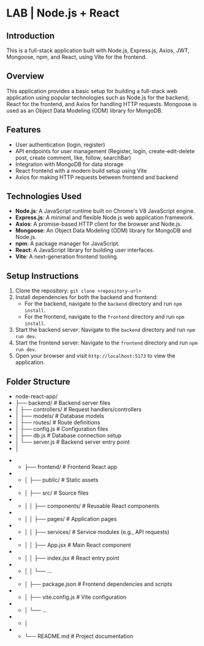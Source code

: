 # LAB | Node.js + React 

## Introduction

This is a full-stack application built with Node.js, Express.js, Axios, JWT, Mongoose, npm, and React, using Vite for the frontend.

## Overview

This application provides a basic setup for building a full-stack web application using popular technologies such as Node.js for the backend, React for the frontend, and Axios for handling HTTP requests. Mongoose is used as an Object Data Modeling (ODM) library for MongoDB.

## Features

- User authentication (login, register)
- API endpoints for user management (Register, login, create-edit-delete post, create comment, like, follow, searchBar)
- Integration with MongoDB for data storage
- React frontend with a modern build setup using Vite
- Axios for making HTTP requests between frontend and backend

## Technologies Used

- **Node.js**: A JavaScript runtime built on Chrome's V8 JavaScript engine.
- **Express.js**: A minimal and flexible Node.js web application framework.
- **Axios**: A promise-based HTTP client for the browser and Node.js.
- **Mongoose**: An Object Data Modeling (ODM) library for MongoDB and Node.js.
- **npm**: A package manager for JavaScript.
- **React**: A JavaScript library for building user interfaces.
- **Vite**: A next-generation frontend tooling.

## Setup Instructions

1. Clone the repository: `git clone <repository-url>`
2. Install dependencies for both the backend and frontend:
   - For the backend, navigate to the `backend` directory and run `npm install`.
   - For the frontend, navigate to the `frontend` directory and run `npm install`.
3. Start the backend server: Navigate to the `backend` directory and run `npm run dev`.
4. Start the frontend server: Navigate to the `frontend` directory and run `npm run dev`.
5. Open your browser and visit `http://localhost:5173` to view the application.

## Folder Structure

   - node-react-app/
   - ├── backend/                   # Backend server files
   - │   ├── controllers/           # Request handlers/controllers
   - │   ├── models/                # Database models
   - │   ├── routes/                # Route definitions
   - │   ├── config.js              # Configuration files
   - │   ├── db.js                  # Database connection setup
   - │   └── server.js              # Backend server entry point
   - │
*   - ├── frontend/                  # Frontend React app
*   - │   ├── public/                # Static assets
*   - │   ├── src/                   # Source files
*   - │   │   ├── components/        # Reusable React components
*   - │   │   ├── pages/             # Application pages
*   - │   │   ├── services/          # Service modules (e.g., API requests)
*   - │   │   ├── App.jsx            # Main React component
*   - │   │   ├── index.jsx          # React entry point
*   - │   │   └── ...
*   - │   ├── package.json           # Frontend dependencies and scripts
*   - │   ├── vite.config.js         # Vite configuration
*   - │   └── ...
*   - │
*   - └── README.md                  # Project documentation
